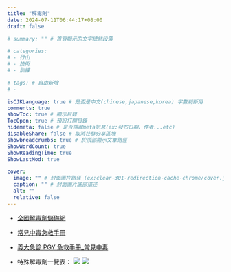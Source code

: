 ```yaml
---
title: "解毒劑"
date: 2024-07-11T06:44:17+08:00
draft: false

# summary: "" # 首頁顯示的文字總結段落

# categories: 
# - 行山
# - 技術
# - 訓練

# tags: # 自由新增
# - 

isCJKLanguage: true # 是否是中文(chinese,japanese,korea) 字數判斷用
comments: true
showToc: true # 顯示目錄
TocOpen: true # 預設打開目錄
hidemeta: false # 是否隱藏meta訊息(ex:發布日期、作者...etc)
disableShare: false # 取消社群分享區塊
showbreadcrumbs: true # 於頂部顯示文章路徑
ShowWordCount: true
ShowReadingTime: true
ShowLastMod: true

cover:
  image: "" # 封面圖片路径 (ex:clear-301-redirection-cache-chrome/cover.jpg)
  caption: "" # 封面圖片底部描述
  alt: ""
  relative: false
---
```


* [全國解毒劑儲備網](https://www.pcc-vghtpe.tw/antidote/)

* [常見中毒急救手冊](https://file.mooy.me/api/public/dl/nEEm0mAC?inline=true)

* [義大急診 PGY 急救手冊_常見中毒](https://file.mooy.me/api/public/dl/YLDGUVW4?inline=true)

* 特殊解毒劑一覽表：
![](https://i.imgur.com/DhVf0ea.png)
![](https://i.imgur.com/Sue8anm.png)
